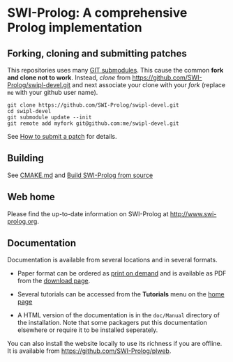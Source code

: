 # SWI-Prolog: A comprehensive Prolog implementation

## Forking, cloning and submitting patches

This repositories uses many [GIT
submodules](https://git-scm.com/book/en/v1/Git-Tools-Submodules). This
cause the common __fork and clone not to work__. Instead, _clone_ from
https://github.com/SWI-Prolog/swipl-devel.git and next associate your
clone with your _fork_ (replace `me` with your github user name).

    git clone https://github.com/SWI-Prolog/swipl-devel.git
    cd swipl-devel
    git submodule update --init
    git remote add myfork git@github.com:me/swipl-devel.git

See [How to submit a patch](http://www.swi-prolog.org/howto/SubmitPatch.html)
for details.

## Building

See
[CMAKE.md](https://github.com/SWI-Prolog/swipl-devel/blob/master/CMAKE.md)
and [Build SWI-Prolog from source](http://www.swi-prolog.org/build/)


## Web home

Please find the up-to-date information on SWI-Prolog at
http://www.swi-prolog.org.

## Documentation

Documentation  is  available  from  several  locations  and  in  several
formats.

  - Paper format can be ordered as [print on
  demand](http://books.google.de/books?id=7AeiAwAAQBAJ&hl=en) and is
  available as PDF from the [download
  page](http://www.swi-prolog.org/download/devel).

  - Several tutorials can be accessed from the __Tutorials__ menu on
  the [home page](http://www.swi-prolog.org)

  - A HTML version of the documentation is in the `doc/Manual` directory
  of the installation.  Note that some packagers put this documentation
  elsewhere or require it to be installed seperately.

You can also install the website locally to  use its richness if you are
offline. It is available from https://github.com/SWI-Prolog/plweb.
